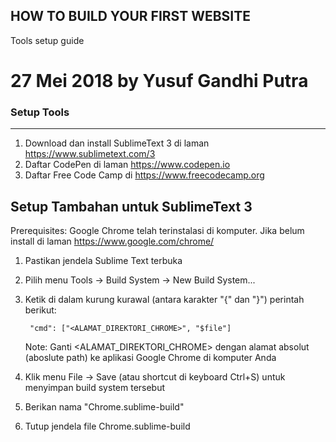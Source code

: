 ## HOW TO BUILD YOUR FIRST WEBSITE

Tools setup guide

27 Mei 2018
by Yusuf Gandhi Putra
=====================================



### Setup Tools
-----------
1. Download dan install SublimeText 3 di laman https://www.sublimetext.com/3
2. Daftar CodePen di laman https://www.codepen.io
3. Daftar Free Code Camp di https://www.freecodecamp.org



Setup Tambahan untuk SublimeText 3
----------------------------------
Prerequisites: Google Chrome telah terinstalasi di komputer. Jika belum install di laman https://www.google.com/chrome/

1. Pastikan jendela Sublime Text terbuka
2. Pilih menu Tools -> Build System -> New Build System...
3. Ketik di dalam kurung kurawal (antara karakter "{" dan "}") perintah berikut:

     	"cmd": ["<ALAMAT_DIREKTORI_CHROME>", "$file"]

   Note: Ganti <ALAMAT_DIREKTORI_CHROME> dengan alamat absolut (aboslute path) ke aplikasi Google Chrome di komputer Anda

4. Klik menu File -> Save (atau shortcut di keyboard Ctrl+S) untuk menyimpan build system tersebut
5. Berikan nama "Chrome.sublime-build"
6. Tutup jendela file Chrome.sublime-build
